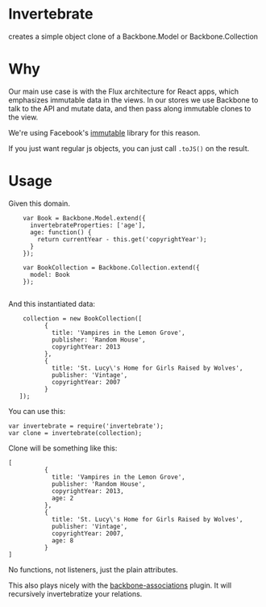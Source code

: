 # Invertebrate
creates a simple object clone of a Backbone.Model or Backbone.Collection

# Why
Our main use case is with the Flux architecture for React apps, which emphasizes immutable data in the views.  In our stores we use Backbone to talk to the API and mutate data, and then pass along immutable clones to the view.

We're using Facebook's [immutable](http://facebook.github.io/immutable-js/) library for this reason.

If you just want regular js objects, you can just call `.toJS()` on the result.

# Usage

Given this domain.

```
    var Book = Backbone.Model.extend({
      invertebrateProperties: ['age'],
      age: function() {
        return currentYear - this.get('copyrightYear');
      }
    });
    
    var BookCollection = Backbone.Collection.extend({
      model: Book
    });
    
```

And this instantiated data:

```
    collection = new BookCollection([
          {
            title: 'Vampires in the Lemon Grove',
            publisher: 'Random House',
            copyrightYear: 2013
          },
          {
            title: 'St. Lucy\'s Home for Girls Raised by Wolves',
            publisher: 'Vintage',
            copyrightYear: 2007
          }
   ]);
```

You can use this:

```
var invertebrate = require('invertebrate');
var clone = invertebrate(collection);
```

Clone will be something like this:

```
[
          {
            title: 'Vampires in the Lemon Grove',
            publisher: 'Random House',
            copyrightYear: 2013,
            age: 2
          },
          {
            title: 'St. Lucy\'s Home for Girls Raised by Wolves',
            publisher: 'Vintage',
            copyrightYear: 2007,
            age: 8
          }
]
```

No functions, not listeners, just the plain attributes.

This also plays nicely with the [backbone-associations](http://dhruvaray.github.io/backbone-associations/) plugin.  It will recursively invertebratize your relations. 

